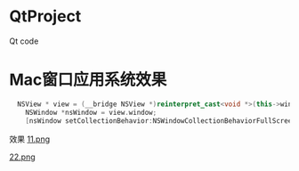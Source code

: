 # QtProject
Qt code
# Mac窗口应用系统效果
```cpp
  NSView * view = (__bridge NSView *)reinterpret_cast<void *>(this->winId());
    NSWindow *nsWindow = view.window;
    [nsWindow setCollectionBehavior:NSWindowCollectionBehaviorFullScreenAuxiliary];
```
效果
[11.png](https://p0-xtjj-private.juejin.cn/tos-cn-i-73owjymdk6/b189269f5a2c4b1580ab5256c239c5b9~tplv-73owjymdk6-jj-mark-v1:0:0:0:0:5o6Y6YeR5oqA5pyv56S-5Yy6IEAgbGVhcnl1YW4=:q75.awebp?policy=eyJ2bSI6MywidWlkIjoiMjc5Njc3NTMyMjY4Mzk1MCJ9&rk3s=f64ab15b&x-orig-authkey=f32326d3454f2ac7e96d3d06cdbb035152127018&x-orig-expires=1760863183&x-orig-sign=UNRIdATOUfr%2FbrxxzGrdqfry6BU%3D)

[22.png](https://p0-xtjj-private.juejin.cn/tos-cn-i-73owjymdk6/440c430dcd55418d930da52dc99d68f9~tplv-73owjymdk6-jj-mark-v1:0:0:0:0:5o6Y6YeR5oqA5pyv56S-5Yy6IEAgbGVhcnl1YW4=:q75.awebp?policy=eyJ2bSI6MywidWlkIjoiMjc5Njc3NTMyMjY4Mzk1MCJ9&rk3s=f64ab15b&x-orig-authkey=f32326d3454f2ac7e96d3d06cdbb035152127018&x-orig-expires=1760863183&x-orig-sign=QMLlZo1KW7J6nSDWb31oT4zX3So%3D)
